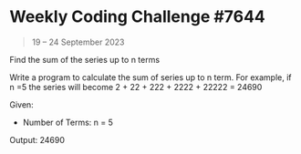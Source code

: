 # Weekly Coding Challenge #7644

> 19 – 24 September 2023

Find the sum of the series up to n terms

Write a program to calculate the sum of series up to n term. For example, if n =5 the series will become 2 + 22 + 222 + 2222 + 22222 = 24690

Given:
 - Number of Terms: n = 5

Output: 24690

